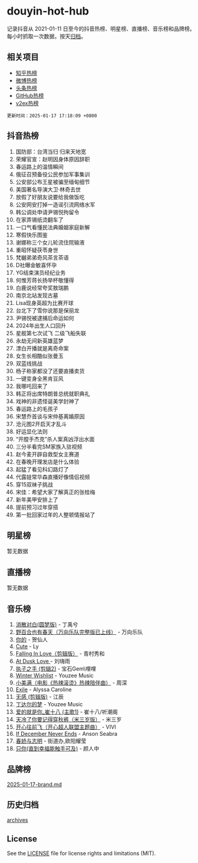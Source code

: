 # douyin-hot-hub

记录抖音从 2021-01-11 日至今的抖音热榜、明星榜、直播榜、音乐榜和品牌榜。每小时抓取一次数据，按天[归档](archives)。

## 相关项目

- [知乎热榜](https://github.com/lonnyzhang423/zhihu-hot-hub)
- [微博热榜](https://github.com/lonnyzhang423/weibo-hot-hub)
- [头条热榜](https://github.com/lonnyzhang423/toutiao-hot-hub)
- [GitHub热榜](https://github.com/lonnyzhang423/github-hot-hub)
- [v2ex热榜](https://github.com/lonnyzhang423/v2ex-hot-hub)


`更新时间：2025-01-17 17:18:09 +0800`

## 抖音热榜

1. 国防部：台湾当归 归来天地宽
1. 荣耀官宣：赵明因身体原因辞职
1. 春运路上的温情瞬间
1. 俄征召预备役公民参加军事集训
1. 公安部公布王星被骗至缅甸细节
1. 美国著名导演大卫·林奇去世
1. 放假了好朋友说要给我做饭吃
1. 公安网安打掉一造谣引流网络水军
1. 韩公调处申请尹锡悦拘留令
1. 在家弄锡纸烫翻车了
1. 一口气看懂民法典婚姻家庭新解
1. 寒假快乐图鉴
1. 谢娜称三个女儿轮流住院输液
1. 重昭怀疑茯苓身世
1. 梵樾弟弟奇风茶言茶语
1. D社曝金敏喜怀孕
1. YG结束演员经纪业务
1. 何惟芳蒋长扬举杯敬懂得
1. 白鹿说经常夸奖敖瑞鹏
1. 南京北站发现古墓
1. Lisa现身英超为比赛开球
1. 台北下了雪你说那是保丽龙
1. 尹锡悦被逮捕后命运如何
1. 2024年出生人口回升
1. 星舰第七次试飞 二级飞船失联
1. 永劫无间新英雄蓝梦
1. 漂白开播就是离奇命案
1. 女生长相酷似张曼玉
1. 双蓝线挑战
1. 杨子称家都没了还要直播卖货
1. 一键变身全黑肯豆风
1. 我哪吒回来了
1. 韩正将出席特朗普总统就职典礼
1. 戏神的非遗怪诞美学封神了
1. 春运路上的毛孩子
1. 宋慧乔首谈与宋仲基离婚原因
1. 沧元图2开启天才乱斗
1. 好运显化法则
1. “开膛手杰克”杀人案真凶浮出水面
1. 三分半看完SM家族入驻视频
1. 赵今麦开辟自救型女主赛道
1. 在春晚开理发店是什么体验
1. 起猛了看见科幻路灯了
1. 代露娃常华森直播好像情侣视频
1. 穿15双袜子挑战
1. 宋佳：希望大家了解真正的张桂梅
1. 新年美甲安排上了
1. 提前预习过年穿搭
1. 第一批回家过年的人整顿情报站了

## 明星榜

暂无数据

## 直播榜

暂无数据

## 音乐榜

1. [消散对白(圆梦版)](https://sf5-hl-cdn-tos.douyinstatic.com/obj/tos-cn-ve-2774/og4jB5I5IizzoZVAAAzWgBMAsMDWoArfwBOiFs) - 丁禹兮
1. [野百合也有春天（万向乐队完整版已上线）](https://sf5-hl-cdn-tos.douyinstatic.com/obj/tos-cn-ve-2774/oMnUxhRAMiAGBqDtIPBQ7ACYQZFlJCftcgeDJE) - 万向乐队
1. [你的](https://sf5-hl-cdn-tos.douyinstatic.com/obj/tos-cn-ve-2774/oYuIeKf42jB7sEV6B2upMdpYAgfrQWj0FeRegh) - 贺仙人
1. [Cute](https://sf5-hl-cdn-tos.douyinstatic.com/obj/tos-cn-ve-2774/o4IbIzHWKAAB4wsS5qMBRiiAlEBGTpQRNfFvuo) - Ly
1. [Falling In Love（剪辑版）](https://sf5-hl-cdn-tos.douyinstatic.com/obj/tos-cn-ve-2774/o8ajpA8zzgBPahbBIO8AcKGBLJezFCRd1wfP9f) - 青村秀和
1. [ At Dusk  Love ](https://sf5-hl-cdn-tos.douyinstatic.com/obj/tos-cn-ve-2774/o8CrpCf5CaYgI4ZrtQgMQAFEfuGqNnRSDQAPBc) - 刘嗨雨
1. [执子之手 (剪辑2)](https://sf5-hl-cdn-tos.douyinstatic.com/obj/tos-cn-ve-2774/oUoZLQjCc31XzqsBnBQUNgeKtYPBcgbFDwtfcu) - 宝石Gem\哩哩
1. [Winter Wishlist](https://sf5-hl-cdn-tos.douyinstatic.com/obj/tos-cn-ve-2774/oIIgUOeamCFCVAzxN6MFRLIBlLGpUqQxeeHrLE) - Youzee Music
1. [小美满（电影《热辣滚烫》热辣陪伴曲）](https://sf5-hl-cdn-tos.douyinstatic.com/obj/tos-cn-ve-2774/o0GAn2lSgfZIDUgtevCGDQYnFg4CwnrBaxbTZL) - 周深
1. [Exile](https://sf5-hl-cdn-tos.douyinstatic.com/obj/tos-cn-ve-2774/oYj4gAQTknKE3WW0Je8KGmQ7z1cA4FefwtbufD) - Alyssa Caroline
1. [无感 (剪辑版)](https://sf5-hl-cdn-tos.douyinstatic.com/obj/tos-cn-ve-2774/o0eIsUzJBDlQaQFC5OFlgbMEZC1TFYBftOBn6p) - 江辰
1. [丁达尔的梦](https://sf5-hl-cdn-tos.douyinstatic.com/obj/tos-cn-ve-2774/oMU3WirUZBVQkAC9ccG5P2IQirziZM2RTInUY) - Youzee Music
1. [爱的就是你_崔十八 (主歌1)](https://sf5-hl-cdn-tos.douyinstatic.com/obj/tos-cn-ve-2774/oI5BO5DhFZ6UTcNCnZaOCBLtZ7WIMQGfgnXf5E) - 崔十八/听潮阁
1. [天冷了你要记得穿秋裤（米三岁版）](https://sf5-hl-cdn-tos.douyinstatic.com/obj/tos-cn-ve-2774/oQlIwVIDWiZ6BQilAorS7MA0AgCkQDvcZAdm1) - 米三岁
1. [开心往前飞（开心超人联盟主题曲）](https://sf5-hl-cdn-tos.douyinstatic.com/obj/tos-cn-ve-2774/9d8fb7c82cf1421fb93a9fe925275e0a) - VIVI
1. [If December Never Ends](https://sf3-cdn-tos.douyinstatic.com/obj/tos-cn-ve-2774/oY1IQMoTgCFIBg8RZifyqlBBt1UFgitTYmxeOS) - Anson Seabra
1. [春娇与志明](https://sf5-hl-cdn-tos.douyinstatic.com/obj/tos-cn-ve-2774/e530d8fceb7044b39707d7f9ff54add1) - 街道办,欧阳耀莹
1. [只你(直到幸福能触手可及)](https://sf5-hl-cdn-tos.douyinstatic.com/obj/tos-cn-ve-2774/o0lBkRDzFTeaVSUz3ZZSCBVtZ5DIMQGfgmEAuE) - 颜人中

## 品牌榜

[2025-01-17-brand.md](archives/2025-01-17-brand.md)

## 历史归档

[archives](archives)

## License

See the [LICENSE](LICENSE) file for license rights and limitations (MIT).

